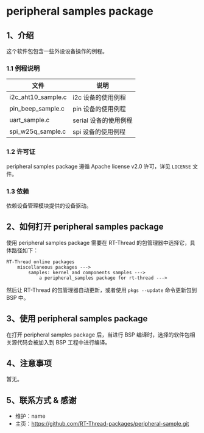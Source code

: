 # peripheral samples package

## 1、介绍

这个软件包包含一些外设设备操作的例程。

### 1.1 例程说明

| 文件             | 说明                            |
| ---------------- | ------------------------------- |
| i2c_aht10_sample.c       | i2c 设备的使用例程                |
| pin_beep_sample.c        | pin 设备的使用例程                 |
| uart_sample.c            | serial 设备的使用例程             |
| spi_w25q_sample.c        | spi 设备的使用例程                  |

### 1.2 许可证

peripheral samples package 遵循 Apache license v2.0 许可，详见 `LICENSE` 文件。

### 1.3 依赖

依赖设备管理模块提供的设备驱动。

## 2、如何打开 peripheral samples package

使用 peripheral samples package 需要在 RT-Thread 的包管理器中选择它，具体路径如下：

```
RT-Thread online packages
    miscellaneous packages --->
        samples: kernel and components samples --->
            a peripheral_samples package for rt-thread --->

```

然后让 RT-Thread 的包管理器自动更新，或者使用 `pkgs --update` 命令更新包到 BSP 中。

## 3、使用 peripheral samples package

在打开 peripheral samples package 后，当进行 BSP 编译时，选择的软件包相关源代码会被加入到 BSP 工程中进行编译。

## 4、注意事项

暂无。

## 5、联系方式 & 感谢

* 维护：name
* 主页：https://github.com/RT-Thread-packages/peripheral-sample.git
